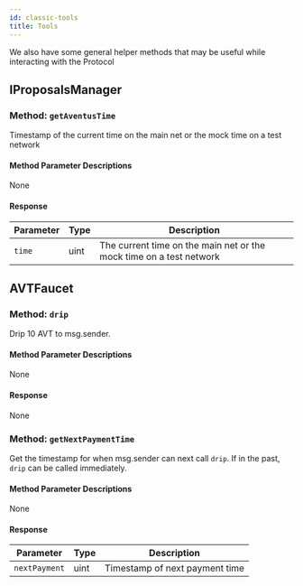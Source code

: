 ```yaml
---
id: classic-tools
title: Tools
---
```


We also have some general helper methods that may be useful while interacting with the Protocol

## IProposalsManager

### Method: `getAventusTime`

Timestamp of the current time on the main net or the mock time on a test network

#### Method Parameter Descriptions

None

#### Response

| Parameter | Type | Description |
| --------- | ---- | ------------------------------------------------- |
|`time`     | uint | The current time on the main net or the mock time on a test network |

## AVTFaucet

### Method: `drip`

Drip 10 AVT to msg.sender.

#### Method Parameter Descriptions

None

#### Response

None

### Method: `getNextPaymentTime`

Get the timestamp for when msg.sender can next call `drip`.
If in the past, `drip` can be called immediately.

#### Method Parameter Descriptions

None

#### Response

| Parameter    | Type | Description |
| ------------ | ---- | ------------------------------ |
|`nextPayment` | uint | Timestamp of next payment time |
